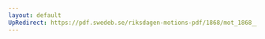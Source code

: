 ```yaml
---
layout: default
UpRedirect: https://pdf.swedeb.se/riksdagen-motions-pdf/1868/mot_1868__ak__00133.pdf
---
```

